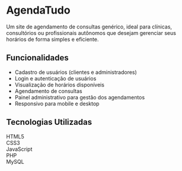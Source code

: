 # AgendaTudo

Um site de agendamento de consultas genérico, ideal para clínicas, consultórios ou profissionais autônomos que desejam gerenciar seus horários de forma simples e eficiente.

## Funcionalidades

- Cadastro de usuários (clientes e administradores)
- Login e autenticação de usuários
- Visualização de horários disponíveis
- Agendamento de consultas
- Painel administrativo para gestão dos agendamentos
- Responsivo para mobile e desktop

## Tecnologias Utilizadas

HTML5  
CSS3  
JavaScript  
PHP  
MySQL



